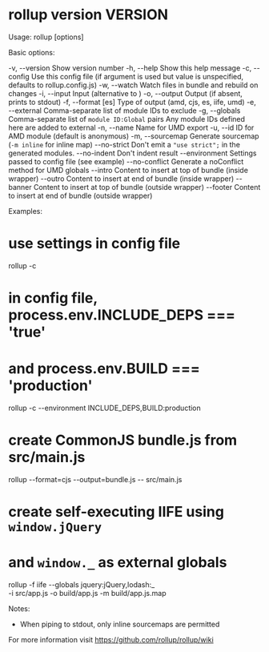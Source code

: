 rollup version __VERSION__
=====================================

Usage: rollup [options] <entry file>

Basic options:

-v, --version            Show version number
-h, --help               Show this help message
-c, --config             Use this config file (if argument is used but value
                           is unspecified, defaults to rollup.config.js)
-w, --watch              Watch files in bundle and rebuild on changes
-i, --input              Input (alternative to <entry file>)
-o, --output <output>    Output (if absent, prints to stdout)
-f, --format [es]       Type of output (amd, cjs, es, iife, umd)
-e, --external           Comma-separate list of module IDs to exclude
-g, --globals            Comma-separate list of `module ID:Global` pairs
                            Any module IDs defined here are added to external
-n, --name               Name for UMD export
-u, --id                 ID for AMD module (default is anonymous)
-m, --sourcemap          Generate sourcemap (`-m inline` for inline map)
--no-strict              Don't emit a `"use strict";` in the generated modules.
--no-indent              Don't indent result
--environment <values>   Settings passed to config file (see example)
--no-conflict            Generate a noConflict method for UMD globals
--intro                  Content to insert at top of bundle (inside wrapper)
--outro                  Content to insert at end of bundle (inside wrapper)
--banner                 Content to insert at top of bundle (outside wrapper)
--footer                 Content to insert at end of bundle (outside wrapper)

Examples:

# use settings in config file
rollup -c

# in config file, process.env.INCLUDE_DEPS === 'true'
# and process.env.BUILD === 'production'
rollup -c --environment INCLUDE_DEPS,BUILD:production

# create CommonJS bundle.js from src/main.js
rollup --format=cjs --output=bundle.js -- src/main.js

# create self-executing IIFE using `window.jQuery`
# and `window._` as external globals
rollup -f iife --globals jquery:jQuery,lodash:_ \
  -i src/app.js -o build/app.js -m build/app.js.map

Notes:

* When piping to stdout, only inline sourcemaps are permitted

For more information visit https://github.com/rollup/rollup/wiki
